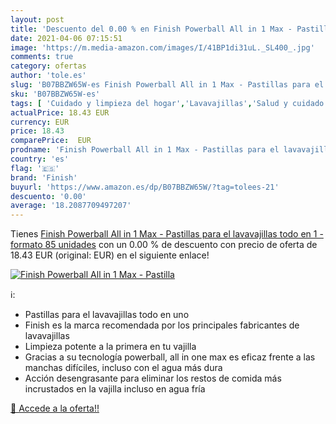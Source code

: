 ```yaml
---
layout: post
title: 'Descuento del 0.00 % en Finish Powerball All in 1 Max - Pastilla'
date: 2021-04-06 07:15:51
image: 'https://m.media-amazon.com/images/I/41BP1di31uL._SL400_.jpg'
comments: true
category: ofertas
author: 'tole.es'
slug: 'B07BBZW65W-es Finish Powerball All in 1 Max - Pastillas para el...'
sku: 'B07BBZW65W-es'
tags: [ 'Cuidado y limpieza del hogar','Lavavajillas','Salud y cuidado personal','finish', ]
actualPrice: 18.43 EUR
currency: EUR
price: 18.43
comparePrice:  EUR
prodname: 'Finish Powerball All in 1 Max - Pastillas para el lavavajillas todo en 1 - formato 85 unidades'
country: 'es'
flag: '🇪🇸'
brand: 'Finish'
buyurl: 'https://www.amazon.es/dp/B07BBZW65W/?tag=tolees-21'
descuento: '0.00'
average: '18.2087709497207'
---
```


Tienes [Finish Powerball All in 1 Max - Pastillas para el lavavajillas todo en 1 - formato 85 unidades](https://www.amazon.es/dp/B07BBZW65W/?tag=tolees-21) con un 0.00 % de descuento con precio de oferta de 18.43 EUR (original:  EUR) en el siguiente enlace!

[![Finish Powerball All in 1 Max - Pastilla](https://m.media-amazon.com/images/I/41BP1di31uL._SL400_.jpg)](https://www.amazon.es/dp/B07BBZW65W/?tag=tolees-21)

ℹ️:

- Pastillas para el lavavajillas todo en uno
- Finish es la marca recomendada por los principales fabricantes de lavavajillas
- Limpieza potente a la primera en tu vajilla
- Gracias a su tecnología powerball, all in one max es eficaz frente a las manchas difíciles, incluso con el agua más dura
- Acción desengrasante para eliminar los restos de comida más incrustados en la vajilla incluso en agua fría

[🛒 Accede a la oferta!!](https://www.amazon.es/dp/B07BBZW65W/?tag=tolees-21)
